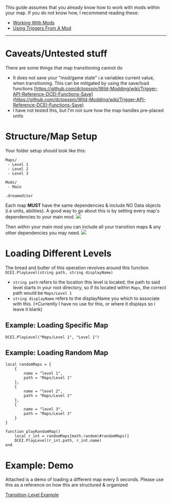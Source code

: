 This guide assumes that you already know how to work with mods within your map. If you do not know how, I recommend reading these:
- [Working With Mods](https://github.com/dctopspin/Wild-Modding/wiki/T%E2%80%93101-Working-With-Mods)
- [Using Triggers From A Mod](https://github.com/dctopspin/Wild-Modding/wiki/T%E2%80%93102-Using-Triggers-From-A-Mod)

***
# Caveats/Untested stuff
There are some things that map transitioning cannot do
- It does not save your "mod/game state" i.e variables current value, when transitioning. This can be mitigated by using the save/load functions [https://github.com/dctopspin/Wild-Modding/wiki/Trigger-API-Reference-DCEI-Functions-Save](https://github.com/dctopspin/Wild-Modding/wiki/Trigger-API-Reference-DCEI-Functions-Save)
- I have not tested this, but I'm not sure how the map handles pre-placed units

# Structure/Map Setup
Your folder setup should look like this:
```
Maps/
 - Level 1
 - Level 2
 - Level 3

Mods/
 - Main

.dreameditor
```

Each map **MUST** have the same dependencies & include NO Data objects (i.e units, abilities). A good way to go about this is by setting every map's dependencies to your main mod.
![](https://i.imgur.com/4if61wg.png)

Then within your main mod you can include all your transition maps & any other dependencies you may need. 
![](https://i.imgur.com/gcy1yeV.png)

# Loading Different Levels
The bread and butter of this operation revolves around this function `DCEI.PlayLevel(string path, string displayName)`
- `string path` refers to the location this level is located, the path to said level starts in your root directory, so if its located within `Maps`, the correct path would be `Maps/Level 1`
- `string displayName` refers to the displayName you which to associate with this. (*Currently I have no use for this, or where it displays so i leave it blank)

## Example: Loading Specific Map
```
DCEI.PlayLevel("Maps/Level 1", "Level 1")
```
## Example: Loading Random Map
```
local randomMaps = {
    {
        name = "level 1",
        path = "Maps/Level 1"
    },
    {
        name = "level 2",
        path = "Maps/Level 2"
    },
    {
        name = "level 3",
        path = "Maps/Level 3"
    }
}

function playRandomMap()
    local r_int = randomMaps[math.random(#randomMaps)]
    DCEI.PlayLevel(r_int.path, r_int.name)
end
```

# Example: Demo

Attached is a demo of loading a different map every 5 seconds. Please use this as a reference on how this are structured & organized

[Transition-Level Example](https://drive.google.com/file/d/1tG9dy0bpo8bS35szqTHuIY7o3yLbpky6/view?usp=sharing)

